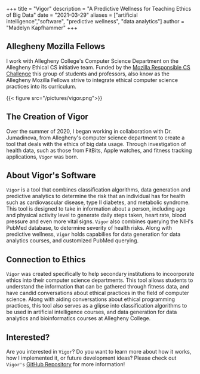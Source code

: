 +++
title = "Vigor"
description = "A Predictive Wellness for Teaching Ethics of Big Data"
date = "2021-03-29"
aliases = ["artificial intelligence","software", "predictive wellness", "data analytics"]
author = "Madelyn Kapfhammer"
+++

## Allegheny Mozilla Fellows

I work with Allegheny College's Computer Science Department on the Allegheny Ethical CS initiative team. Funded by the [Mozilla Responsible CS Challenge](https://foundation.mozilla.org/en/initiatives/responsible-cs/) this group of students and professors, also know as the Allegheny Mozilla Fellows strive to integrate ethical computer science practices into its curriculum.

{{< figure src="/pictures/vigor.png">}}

## The Creation of Vigor

Over the summer of 2020, I began working in collaboration with Dr. Jumadinova, from Allegheny's computer science department to create a tool that deals with the ethics of big data usage. Through investigation of health data, such as those from FitBits, Apple watches, and fitness tracking applications, `Vigor` was born.

## About Vigor's Software

`Vigor` is a tool that combines classification algorithms, data generation and predictive analytics to determine the risk that an individual has for health such as cardiovascular disease, type II diabetes, and metabolic syndrome. This tool is designed to take in information about a person, including age and physical activity level to generate daily steps taken, heart rate, blood pressure and even more vital signs. `Vigor` also combines querying the NIH's PubMed database, to determine severity of health risks. Along with predictive wellness, `Vigor` holds capabilies for data generation for data analytics courses, and customized PubMed querying.

## Connection to Ethics

`Vigor` was created specifically to help secondary institutions to incoorporate ethics into their computer science departments. This tool allows students to understand the information that can be gathered through fitness data, and have candid conversations about ethical practices in the field of computer science. Along with aiding conversations about ethical programming practices, this tool also serves as a glipse into classification algorithms to be used in artificial intelligence courses, and data generation for data analytics and bioinformatics courses at Allegheny College.

## Interested?

Are you interested in `Vigor`? Do you want to learn more about how it works, how I implemented it, or future development ideas? Please check out `Vigor's` [GitHub Repository](https://github.com/Allegheny-Mozilla-Fellows/predictiveWellness) for more information!

